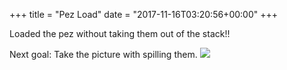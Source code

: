 +++
title = "Pez Load"
date = "2017-11-16T03:20:56+00:00"
+++

Loaded the pez without taking them out of the stack!!

Next goal: Take the picture with spilling them.
<img src="/sites/default/files/daily/IMG_20171115_221727779.jpg" />
			